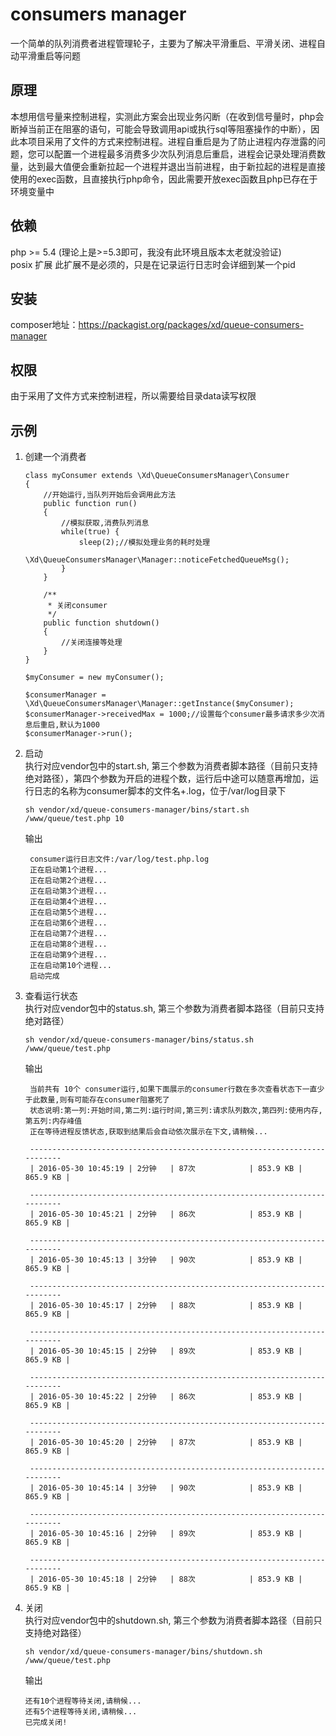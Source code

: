 consumers manager
======
一个简单的队列消费者进程管理轮子，主要为了解决平滑重启、平滑关闭、进程自动平滑重启等问题

原理
------

本想用信号量来控制进程，实测此方案会出现业务闪断（在收到信号量时，php会断掉当前正在阻塞的语句，可能会导致调用api或执行sql等阻塞操作的中断），因此本项目采用了文件的方式来控制进程。进程自重启是为了防止进程内存泄露的问题，您可以配置一个进程最多消费多少次队列消息后重启，进程会记录处理消费数量，达到最大值便会重新拉起一个进程并退出当前进程，由于新拉起的进程是直接使用的exec函数，且直接执行php命令，因此需要开放exec函数且php已存在于环境变量中

依赖
------
php >= 5.4 (理论上是>=5.3即可，我没有此环境且版本太老就没验证)  
posix 扩展 此扩展不是必须的，只是在记录运行日志时会详细到某一个pid

安装
------
composer地址：https://packagist.org/packages/xd/queue-consumers-manager

权限 
------
由于采用了文件方式来控制进程，所以需要给目录data读写权限

示例
------
1. 创建一个消费者

	```
	class myConsumer extends \Xd\QueueConsumersManager\Consumer
	{
	    //开始运行,当队列开始后会调用此方法
	    public function run()
	    {
	        //模拟获取,消费队列消息
	        while(true) {
	            sleep(2);//模拟处理业务的耗时处理
	            \Xd\QueueConsumersManager\Manager::noticeFetchedQueueMsg();
	        }
	    }
	
	    /**
	     * 关闭consumer
	     */
	    public function shutdown()
	    {
	        //关闭连接等处理
	    }
	}
	
	$myConsumer = new myConsumer();
	
	$consumerManager = \Xd\QueueConsumersManager\Manager::getInstance($myConsumer);
	$consumerManager->receivedMax = 1000;//设置每个consumer最多请求多少次消息后重启,默认为1000
	$consumerManager->run();
	
	```
2. 启动   
	执行对应vendor包中的start.sh,  第三个参数为消费者脚本路径（目前只支持绝对路径），第四个参数为开启的进程个数，运行后中途可以随意再增加，运行日志的名称为consumer脚本的文件名+.log，位于/var/log目录下  
	
	``` 
	sh vendor/xd/queue-consumers-manager/bins/start.sh /www/queue/test.php 10
	```
	输出
	
	```
	 consumer运行日志文件:/var/log/test.php.log
	 正在启动第1个进程...
	 正在启动第2个进程...
	 正在启动第3个进程...
	 正在启动第4个进程...
	 正在启动第5个进程...
	 正在启动第6个进程...
	 正在启动第7个进程...
	 正在启动第8个进程...
	 正在启动第9个进程...
	 正在启动第10个进程...
	 启动完成
	```
	
3. 查看运行状态  
	执行对应vendor包中的status.sh,  第三个参数为消费者脚本路径（目前只支持绝对路径）
	
	```
	sh vendor/xd/queue-consumers-manager/bins/status.sh /www/queue/test.php
	```
	输出
	
	```
	 当前共有 10个 consumer运行,如果下面展示的consumer行数在多次查看状态下一直少于此数量,则有可能存在consumer阻塞死了
	 状态说明:第一列:开始时间,第二列:运行时间,第三列:请求队列数次,第四列:使用内存,第五列:内存峰值
	 正在等待进程反馈状态,获取到结果后会自动依次展示在下文,请稍候...
	
	 --------------------------------------------------------------------------
	 | 2016-05-30 10:45:19 | 2分钟   | 87次            | 853.9 KB | 865.9 KB |
	
	 --------------------------------------------------------------------------
	 | 2016-05-30 10:45:21 | 2分钟   | 86次            | 853.9 KB | 865.9 KB |
	
	 --------------------------------------------------------------------------
	 | 2016-05-30 10:45:13 | 3分钟   | 90次            | 853.9 KB | 865.9 KB |
	
	 --------------------------------------------------------------------------
	 | 2016-05-30 10:45:17 | 2分钟   | 88次            | 853.9 KB | 865.9 KB |
	
	 --------------------------------------------------------------------------
	 | 2016-05-30 10:45:15 | 2分钟   | 89次            | 853.9 KB | 865.9 KB |
	
	 --------------------------------------------------------------------------
	 | 2016-05-30 10:45:22 | 2分钟   | 86次            | 853.9 KB | 865.9 KB |
	
	 --------------------------------------------------------------------------
	 | 2016-05-30 10:45:20 | 2分钟   | 87次            | 853.9 KB | 865.9 KB |
	
	 --------------------------------------------------------------------------
	 | 2016-05-30 10:45:14 | 3分钟   | 90次            | 853.9 KB | 865.9 KB |
	
	 --------------------------------------------------------------------------
	 | 2016-05-30 10:45:16 | 2分钟   | 89次            | 853.9 KB | 865.9 KB |
	
	 --------------------------------------------------------------------------
	 | 2016-05-30 10:45:18 | 2分钟   | 88次            | 853.9 KB | 865.9 KB |
	```
	
4. 关闭  
	执行对应vendor包中的shutdown.sh, 第三个参数为消费者脚本路径（目前只支持绝对路径）  
	
	```
	sh vendor/xd/queue-consumers-manager/bins/shutdown.sh /www/queue/test.php
	```
	
	输出
	
	```
	还有10个进程等待关闭,请稍候...
	还有5个进程等待关闭,请稍候...
	已完成关闭!
	```